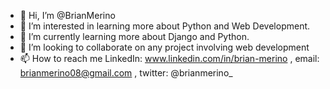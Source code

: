 - 👋 Hi, I’m @BrianMerino
- 👀 I’m interested in learning more about Python and Web Development. 
- 🌱 I’m currently learning more about Django and Python. 
- 💞️ I’m looking to collaborate on any project involving web development
- 📫 How to reach me LinkedIn: www.linkedin.com/in/brian-merino , email: brianmerino08@gmail.com , twitter: @brianmerino_


